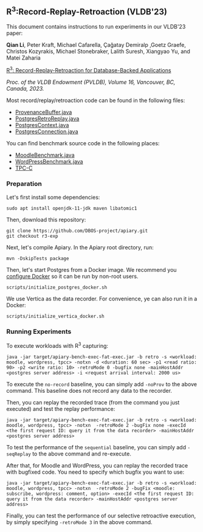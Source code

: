 ## R<sup>3</sup>:Record-Replay-Retroaction (VLDB'23)

This document contains instructions to run experiments in our VLDB'23 paper:

**Qian Li**, Peter Kraft, Michael Cafarella, Çağatay Demiralp ,Goetz Graefe, Christos Kozyrakis, Michael Stonebraker, Lalith Suresh, Xiangyao Yu, and Matei Zaharia

[R<sup>3</sup>: Record-Replay-Retroaction for Database-Backed Applications](#)

*Proc. of the VLDB Endowment (PVLDB), Volume 16, Vancouver, BC, Canada, 2023.*

Most record/replay/retroaction code can be found in the following files:
- [ProvenanceBuffer.java](src/main/java/org/dbos/apiary/function/ProvenanceBuffer.java)
- [PostgresRetroReplay.java](src/main/java/org/dbos/apiary/postgres/PostgresRetroReplay.java)
- [PostgresContext.java](src/main/java/org/dbos/apiary/postgres/PostgresContext.java)
- [PostgresConnection.java](src/main/java/org/dbos/apiary/postgres/PostgresConnection.java)

You can find benchmark source code in the following places:
- [MoodleBenchmark.java](src/main/java/org/dbos/apiary/benchmarks/retro/MoodleBenchmark.java)
- [WordPressBenchmark.java](src/main/java/org/dbos/apiary/benchmarks/retro/WordPressBenchmark.java)
- [TPC-C](src/main/java/org/dbos/apiary/benchmarks/tpcc)

### Preparation

Let's first install some dependencies:

```shell
sudo apt install openjdk-11-jdk maven libatomic1
```

Then, download this repository:
```shell
git clone https://github.com/DBOS-project/apiary.git
git checkout r3-exp
```

Next, let's compile Apiary. In the Apiary root directory, run:

```shell
mvn -DskipTests package
```

Then, let's start Postgres from a Docker image. We recommend you [configure Docker](https://docs.docker.com/engine/install/linux-postinstall/) so it can be run by non-root users.

```shell
scripts/initialize_postgres_docker.sh
```

We use Vertica as the data recorder. For convenience, ye can also run it in a Docker:

```shell
scripts/initialize_vertica_docker.sh
```

### Running Experiments

To execute workloads with R<sup>3</sup> capturing:
```shell
java -jar target/apiary-bench-exec-fat-exec.jar -b retro -s <workload: moodle, wordpress, tpcc> -notxn -d <duration: 60 sec> -p1 <read ratio: 90> -p2 <write ratio: 10> -retroMode 0 -bugfix none -mainHostAddr <postgres server address> -i <request arrival interval: 2000 us>
```

To execute the `no-record` baseline, you can simply add `-noProv` to the above command. This baseline does not record any data to the recorder.

Then, you can replay the recorded trace (from the command you just executed) and test the replay performance:
```shell
java -jar target/apiary-bench-exec-fat-exec.jar -b retro -s <workload: moodle, wordpress, tpcc> -notxn  -retroMode 2 -bugFix none -execId <the first request ID: query it from the data recorder> -mainHostAddr <postgres server address>
```

To test the performance of the `sequential` baseline, you can simply add `-seqReplay` to the above command and re-execute.

After that, for Moodle and WordPress, you can replay the recorded trace with bugfixed code. You need to specify which bugfix you want to use:
```shell
java -jar target/apiary-bench-exec-fat-exec.jar -b retro -s <workload: moodle, wordpress, tpcc> -notxn  -retroMode 2 -bugFix <moodle: subscribe, wordpress: comment, option> -execId <the first request ID: query it from the data recorder> -mainHostAddr <postgres server address>
```

Finally, you can test the performance of our selective retroactive execution, by simply specifying `-retroMode 3` in the above command.
